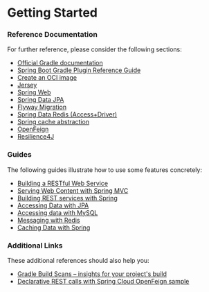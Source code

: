 # Getting Started

### Reference Documentation
For further reference, please consider the following sections:

* [Official Gradle documentation](https://docs.gradle.org)
* [Spring Boot Gradle Plugin Reference Guide](https://docs.spring.io/spring-boot/docs/2.4.3/gradle-plugin/reference/html/)
* [Create an OCI image](https://docs.spring.io/spring-boot/docs/2.4.3/gradle-plugin/reference/html/#build-image)
* [Jersey](https://docs.spring.io/spring-boot/docs/2.4.3/reference/htmlsingle/#boot-features-jersey)
* [Spring Web](https://docs.spring.io/spring-boot/docs/2.4.3/reference/htmlsingle/#boot-features-developing-web-applications)
* [Spring Data JPA](https://docs.spring.io/spring-boot/docs/2.4.3/reference/htmlsingle/#boot-features-jpa-and-spring-data)
* [Flyway Migration](https://docs.spring.io/spring-boot/docs/2.4.3/reference/htmlsingle/#howto-execute-flyway-database-migrations-on-startup)
* [Spring Data Redis (Access+Driver)](https://docs.spring.io/spring-boot/docs/2.4.3/reference/htmlsingle/#boot-features-redis)
* [Spring cache abstraction](https://docs.spring.io/spring-boot/docs/2.4.3/reference/htmlsingle/#boot-features-caching)
* [OpenFeign](https://docs.spring.io/spring-cloud-openfeign/docs/current/reference/html/)
* [Resilience4J](https://cloud.spring.io/spring-cloud-static/spring-cloud-circuitbreaker/current/reference/html)

### Guides
The following guides illustrate how to use some features concretely:

* [Building a RESTful Web Service](https://spring.io/guides/gs/rest-service/)
* [Serving Web Content with Spring MVC](https://spring.io/guides/gs/serving-web-content/)
* [Building REST services with Spring](https://spring.io/guides/tutorials/bookmarks/)
* [Accessing Data with JPA](https://spring.io/guides/gs/accessing-data-jpa/)
* [Accessing data with MySQL](https://spring.io/guides/gs/accessing-data-mysql/)
* [Messaging with Redis](https://spring.io/guides/gs/messaging-redis/)
* [Caching Data with Spring](https://spring.io/guides/gs/caching/)

### Additional Links
These additional references should also help you:

* [Gradle Build Scans – insights for your project's build](https://scans.gradle.com#gradle)
* [Declarative REST calls with Spring Cloud OpenFeign sample](https://github.com/spring-cloud-samples/feign-eureka)

